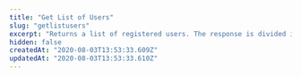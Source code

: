 ```yaml
---
title: "Get List of Users"
slug: "getlistusers"
excerpt: "Returns a list of registered users. The response is divided in pages. The query paramter numItems defines the number of items in each page, and consequently the amount of pages for the whole list."
hidden: false
createdAt: "2020-08-03T13:53:33.609Z"
updatedAt: "2020-08-03T13:53:33.610Z"
---
```

